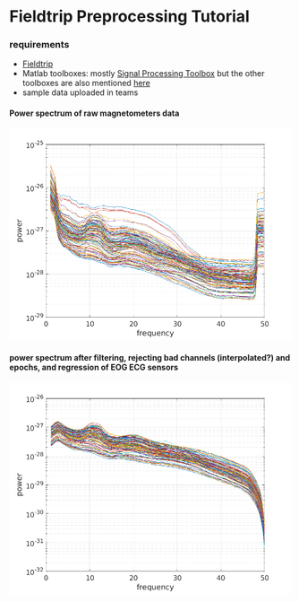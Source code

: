 # Fieldtrip Preprocessing Tutorial

### requirements
- [Fieldtrip](https://www.fieldtriptoolbox.org/download/)
- Matlab toolboxes: mostly [Signal Processing Toolbox](https://www.mathworks.com/products/signal.html) but the other toolboxes are also mentioned [here](https://www.fieldtriptoolbox.org/faq/requirements/)
- sample data uploaded in teams

#### Power spectrum of raw magnetometers data 
![alt text](https://github.com/Erfan7bt/MEG/blob/main/camcan_results/sub-CC220098/spectrum_raw_after_import_mag.png?eaw=True)
#### power spectrum after filtering, rejecting bad channels (interpolated?) and epochs, and regression of EOG ECG sensors
![alt text](https://github.com/Erfan7bt/MEG/blob/main/camcan_results/sub-CC220098/spectrum_after_rej_mag.png?eaw=True)
